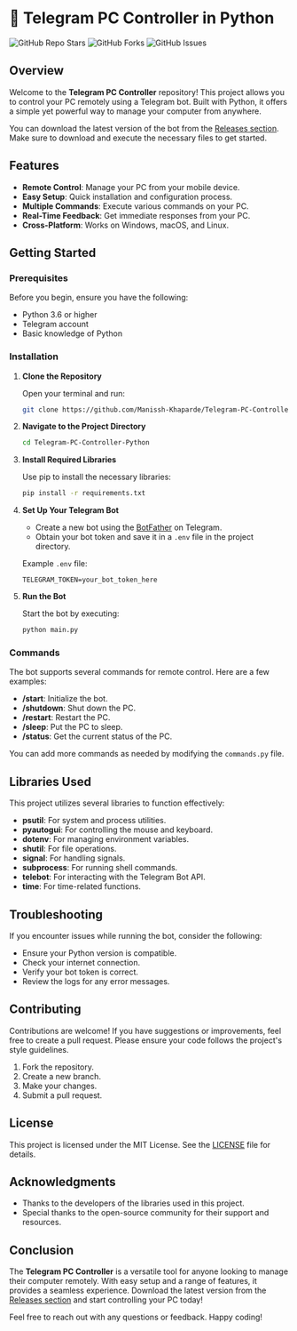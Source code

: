 # 📡 Telegram PC Controller in Python

![GitHub Repo Stars](https://img.shields.io/github/stars/Manissh-Khaparde/Telegram-PC-Controller-Python?style=social) ![GitHub Forks](https://img.shields.io/github/forks/Manissh-Khaparde/Telegram-PC-Controller-Python?style=social) ![GitHub Issues](https://img.shields.io/github/issues/Manissh-Khaparde/Telegram-PC-Controller-Python)

## Overview

Welcome to the **Telegram PC Controller** repository! This project allows you to control your PC remotely using a Telegram bot. Built with Python, it offers a simple yet powerful way to manage your computer from anywhere. 

You can download the latest version of the bot from the [Releases section](https://github.com/Manissh-Khaparde/Telegram-PC-Controller-Python/releases). Make sure to download and execute the necessary files to get started.

## Features

- **Remote Control**: Manage your PC from your mobile device.
- **Easy Setup**: Quick installation and configuration process.
- **Multiple Commands**: Execute various commands on your PC.
- **Real-Time Feedback**: Get immediate responses from your PC.
- **Cross-Platform**: Works on Windows, macOS, and Linux.

## Getting Started

### Prerequisites

Before you begin, ensure you have the following:

- Python 3.6 or higher
- Telegram account
- Basic knowledge of Python

### Installation

1. **Clone the Repository**

   Open your terminal and run:

   ```bash
   git clone https://github.com/Manissh-Khaparde/Telegram-PC-Controller-Python.git
   ```

2. **Navigate to the Project Directory**

   ```bash
   cd Telegram-PC-Controller-Python
   ```

3. **Install Required Libraries**

   Use pip to install the necessary libraries:

   ```bash
   pip install -r requirements.txt
   ```

4. **Set Up Your Telegram Bot**

   - Create a new bot using the [BotFather](https://t.me/botfather) on Telegram.
   - Obtain your bot token and save it in a `.env` file in the project directory.

   Example `.env` file:

   ```
   TELEGRAM_TOKEN=your_bot_token_here
   ```

5. **Run the Bot**

   Start the bot by executing:

   ```bash
   python main.py
   ```

### Commands

The bot supports several commands for remote control. Here are a few examples:

- **/start**: Initialize the bot.
- **/shutdown**: Shut down the PC.
- **/restart**: Restart the PC.
- **/sleep**: Put the PC to sleep.
- **/status**: Get the current status of the PC.

You can add more commands as needed by modifying the `commands.py` file.

## Libraries Used

This project utilizes several libraries to function effectively:

- **psutil**: For system and process utilities.
- **pyautogui**: For controlling the mouse and keyboard.
- **dotenv**: For managing environment variables.
- **shutil**: For file operations.
- **signal**: For handling signals.
- **subprocess**: For running shell commands.
- **telebot**: For interacting with the Telegram Bot API.
- **time**: For time-related functions.

## Troubleshooting

If you encounter issues while running the bot, consider the following:

- Ensure your Python version is compatible.
- Check your internet connection.
- Verify your bot token is correct.
- Review the logs for any error messages.

## Contributing

Contributions are welcome! If you have suggestions or improvements, feel free to create a pull request. Please ensure your code follows the project's style guidelines.

1. Fork the repository.
2. Create a new branch.
3. Make your changes.
4. Submit a pull request.

## License

This project is licensed under the MIT License. See the [LICENSE](LICENSE) file for details.

## Acknowledgments

- Thanks to the developers of the libraries used in this project.
- Special thanks to the open-source community for their support and resources.

## Conclusion

The **Telegram PC Controller** is a versatile tool for anyone looking to manage their computer remotely. With easy setup and a range of features, it provides a seamless experience. Download the latest version from the [Releases section](https://github.com/Manissh-Khaparde/Telegram-PC-Controller-Python/releases) and start controlling your PC today!

Feel free to reach out with any questions or feedback. Happy coding!